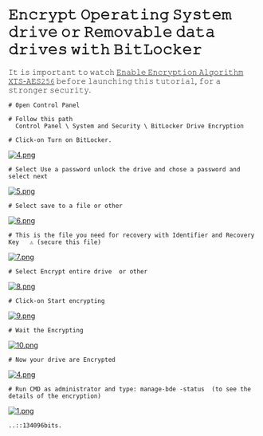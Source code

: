 # 𝙴𝚗𝚌𝚛𝚢𝚙𝚝 𝙾𝚙𝚎𝚛𝚊𝚝𝚒𝚗𝚐 𝚂𝚢𝚜𝚝𝚎𝚖 𝚍𝚛𝚒𝚟𝚎 𝚘𝚛 𝚁𝚎𝚖𝚘𝚟𝚊𝚋𝚕𝚎 𝚍𝚊𝚝𝚊 𝚍𝚛𝚒𝚟𝚎𝚜 𝚠𝚒𝚝𝚑 𝙱𝚒𝚝𝙻𝚘𝚌𝚔𝚎𝚛 	
𝙸𝚝 𝚒𝚜 𝚒𝚖𝚙𝚘𝚛𝚝𝚊𝚗𝚝 𝚝𝚘 𝚠𝚊𝚝𝚌𝚑 [𝙴𝚗𝚊𝚋𝚕𝚎 𝙴𝚗𝚌𝚛𝚢𝚙𝚝𝚒𝚘𝚗 𝙰𝚕𝚐𝚘𝚛𝚒𝚝𝚑𝚖 𝚇𝚃𝚂-𝙰𝙴𝚂𝟸𝟻𝟼](https://github.com/134096bits/BitLockerEncryption/blob/main/Enable%20Encryption%20Algorithm%20XTS-AES256.md) 𝚋𝚎𝚏𝚘𝚛𝚎 𝚕𝚊𝚞𝚗𝚌𝚑𝚒𝚗𝚐 𝚝𝚑𝚒𝚜 𝚝𝚞𝚝𝚘𝚛𝚒𝚊𝚕, 𝚏𝚘𝚛 𝚊 𝚜𝚝𝚛𝚘𝚗𝚐𝚎𝚛 𝚜𝚎𝚌𝚞𝚛𝚒𝚝𝚢.
	
	# 𝟶𝚙𝚎𝚗 𝙲𝚘𝚗𝚝𝚛𝚘𝚕 𝙿𝚊𝚗𝚎𝚕
	
	# 𝙵𝚘𝚕𝚕𝚘𝚠 𝚝𝚑𝚒𝚜 𝚙𝚊𝚝𝚑
	  𝙲𝚘𝚗𝚝𝚛𝚘𝚕 𝙿𝚊𝚗𝚎𝚕 \ 𝚂𝚢𝚜𝚝𝚎𝚖 𝚊𝚗𝚍 𝚂𝚎𝚌𝚞𝚛𝚒𝚝𝚢 \ 𝙱𝚒𝚝𝙻𝚘𝚌𝚔𝚎𝚛 𝙳𝚛𝚒𝚟𝚎 𝙴𝚗𝚌𝚛𝚢𝚙𝚝𝚒𝚘𝚗
	  
	# 𝙲𝚕𝚒𝚌𝚔-𝚘𝚗 𝚃𝚞𝚛𝚗 𝚘𝚗 𝙱𝚒𝚝𝙻𝚘𝚌𝚔𝚎𝚛.
[![4.png](https://i.postimg.cc/qMcVCcR1/4.png)](https://postimg.cc/BXvwrK2F)
	
	# 𝚂𝚎𝚕𝚎𝚌𝚝 𝚄𝚜𝚎 𝚊 𝚙𝚊𝚜𝚜𝚠𝚘𝚛𝚍 𝚞𝚗𝚕𝚘𝚌𝚔 𝚝𝚑𝚎 𝚍𝚛𝚒𝚟𝚎 𝚊𝚗𝚍 𝚌𝚑𝚘𝚜𝚎 𝚊 𝚙𝚊𝚜𝚜𝚠𝚘𝚛𝚍 𝚊𝚗𝚍 𝚜𝚎𝚕𝚎𝚌𝚝 𝚗𝚎𝚡𝚝
[![5.png](https://i.postimg.cc/Kz94FSXg/5.png)](https://postimg.cc/5YCfqr2x)

	# 𝚂𝚎𝚕𝚎𝚌𝚝 𝚜𝚊𝚟𝚎 𝚝𝚘 𝚊 𝚏𝚒𝚕𝚎 𝚘𝚛 𝚘𝚝𝚑𝚎𝚛
[![6.png](https://i.postimg.cc/x10Ck10b/6.png)](https://postimg.cc/Tp4GFG5R)
 
 	# 𝚃𝚑𝚒𝚜 𝚒𝚜 𝚝𝚑𝚎 𝚏𝚒𝚕𝚎 𝚢𝚘𝚞 𝚗𝚎𝚎𝚍 𝚏𝚘𝚛 𝚛𝚎𝚌𝚘𝚟𝚎𝚛𝚢 𝚠𝚒𝚝𝚑 𝙸𝚍𝚎𝚗𝚝𝚒𝚏𝚒𝚎𝚛 𝚊𝚗𝚍 𝚁𝚎𝚌𝚘𝚟𝚎𝚛𝚢 𝙺𝚎𝚢   ⚠️ (𝚜𝚎𝚌𝚞𝚛𝚎 𝚝𝚑𝚒𝚜 𝚏𝚒𝚕𝚎)
 [![7.png](https://i.postimg.cc/1XdtnLKV/7.png)](https://postimg.cc/LgzRGQwm)
 
 	# 𝚂𝚎𝚕𝚎𝚌𝚝 𝙴𝚗𝚌𝚛𝚢𝚙𝚝 𝚎𝚗𝚝𝚒𝚛𝚎 𝚍𝚛𝚒𝚟𝚎  𝚘𝚛 𝚘𝚝𝚑𝚎𝚛
[![8.png](https://i.postimg.cc/W3kjYhmz/8.png)](https://postimg.cc/62tDy6mx) 
 
 	# 𝙲𝚕𝚒𝚌𝚔-𝚘𝚗 𝚂𝚝𝚊𝚛𝚝 𝚎𝚗𝚌𝚛𝚢𝚙𝚝𝚒𝚗𝚐
[![9.png](https://i.postimg.cc/XY26Lw54/9.png)](https://postimg.cc/75TRYJXW)

	# 𝚆𝚊𝚒𝚝 𝚝𝚑𝚎 𝙴𝚗𝚌𝚛𝚢𝚙𝚝𝚒𝚗𝚐
[![10.png](https://i.postimg.cc/J46pdKp6/10.png)](https://postimg.cc/rK4GDGXx)

	# 𝙽𝚘𝚠 𝚢𝚘𝚞𝚛 𝚍𝚛𝚒𝚟𝚎 𝚊𝚛𝚎 𝙴𝚗𝚌𝚛𝚢𝚙𝚝𝚎𝚍
[![4.png](https://i.postimg.cc/Y2b04y2C/4.png)](https://postimg.cc/6T4tgcGk)

	# 𝚁𝚞𝚗 𝙲𝙼𝙳 𝚊𝚜 𝚊𝚍𝚖𝚒𝚗𝚒𝚜𝚝𝚛𝚊𝚝𝚘𝚛 𝚊𝚗𝚍 𝚝𝚢𝚙𝚎: 𝚖𝚊𝚗𝚊𝚐𝚎-𝚋𝚍𝚎 -𝚜𝚝𝚊𝚝𝚞𝚜  (𝚝𝚘 𝚜𝚎𝚎 𝚝𝚑𝚎 𝚍𝚎𝚝𝚊𝚒𝚕𝚜 𝚘𝚏 𝚝𝚑𝚎 𝚎𝚗𝚌𝚛𝚢𝚙𝚝𝚒𝚘𝚗)
[![1.png](https://i.postimg.cc/d1vNd2Pm/1.png)](https://postimg.cc/Y4nxBmSh)

	..::𝟷𝟹𝟺𝟶𝟿𝟼𝚋𝚒𝚝𝚜.
